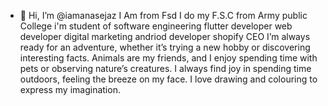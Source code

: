 - 👋 Hi, I’m @iamanasejaz
I Am from Fsd
I do my F.S.C from Army public College
i'm student of software engineering
flutter developer
web developer
digital marketing
andriod developer
shopify
CEO
I’m always ready for an adventure, whether it’s trying a new hobby or discovering interesting facts.
Animals are my friends, and I enjoy spending time with pets or observing nature’s creatures.
I always find joy in spending time outdoors, feeling the breeze on my face.
I love drawing and colouring to express my imagination.
